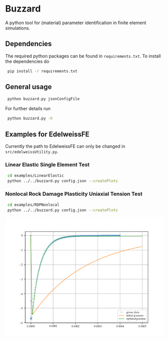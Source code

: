 # Buzzard

A python tool for (material) parameter identification in finite element simulations.

## Dependencies

The required python packages can be found in ``requirements.txt``.
To install the dependencies do

```bash
 pip install -r requirements.txt
```


## General usage

```bash
 python buzzard.py jsonConfigFile
```

For further details run

```bash
 python buzzard.py -h
```


## Examples for EdelweissFE

Currently the path to EdelweissFE can only be changed in ``src/edelweissUtility.py``.

### Linear Elastic Single Element Test

```bash
 cd examples/LinearElastic
 python ../../buzzard.py config.json --createPlots
```

### Nonlocal Rock Damage Plasticity Uniaxial Tension Test 

```bash
 cd examples/RDPNonlocal
 python ../../buzzard.py config.json --createPlots
```
![Image](share/rdp_sim.png "Uniaxial tension test")

